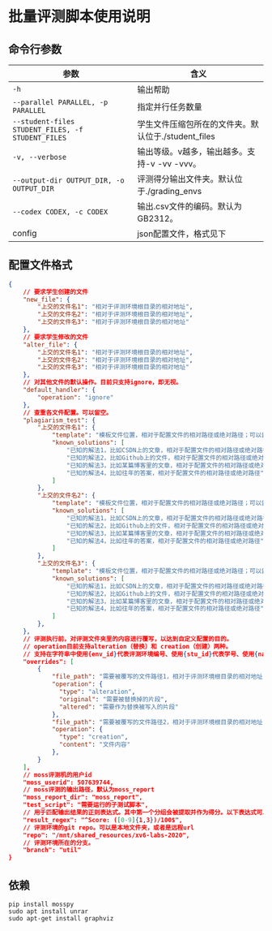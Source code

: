 # 批量评测脚本使用说明

## 命令行参数

参数                                              | 含义
--------------------------------------------------|------------------------------------------------------
`-h`                                              | 输出帮助   
`--parallel PARALLEL, -p PARALLEL`                | 指定并行任务数量
`--student-files STUDENT_FILES, -f STUDENT_FILES` | 学生文件压缩包所在的文件夹。默认位于./student_files
`-v, --verbose`                                   | 输出等级。v越多，输出越多。支持-v -vv -vvv。
`--output-dir OUTPUT_DIR, -o OUTPUT_DIR`          | 评测得分输出文件夹。默认位于./grading_envs
`--codex CODEX, -c CODEX`                         | 输出.csv文件的编码。默认为GB2312。
config                                            | json配置文件，格式见下

## 配置文件格式

```json
{
    // 要求学生创建的文件
    "new_file": {
        "上交的文件名1": "相对于评测环境根目录的相对地址",
        "上交的文件名2": "相对于评测环境根目录的相对地址",
        "上交的文件名3": "相对于评测环境根目录的相对地址"
    },
    // 要求学生修改的文件
    "alter_file": { 
        "上交的文件名1": "相对于评测环境根目录的相对地址",
        "上交的文件名2": "相对于评测环境根目录的相对地址",
        "上交的文件名3": "相对于评测环境根目录的相对地址"
    },
    // 对其他文件的默认操作。目前只支持ignore，即无视。
    "default_handler": {
        "operation": "ignore"
    },
    // 查重各文件配置。可以留空。
    "plagiarism_test": {
        "上交的文件名1": {
            "template": "模板文件位置，相对于配置文件的相对路径或绝对路径；可以留空，代表没有模板。",
            "known_solutions": [
                "已知的解法1，比如CSDN上的文章，相对于配置文件的相对路径或绝对路径",
                "已知的解法2，比如Github上的文件，相对于配置文件的相对路径或绝对路径",
                "已知的解法3，比如某篇博客里的文章，相对于配置文件的相对路径或绝对路径",
                "已知的解法4，比如往年的答案，相对于配置文件的相对路径或绝对路径",
            ]
        },
        "上交的文件名2": {
            "template": "模板文件位置，相对于配置文件的相对路径或绝对路径；可以留空，代表没有模板。",
            "known_solutions": [
                "已知的解法1，比如CSDN上的文章，相对于配置文件的相对路径或绝对路径",
                "已知的解法2，比如Github上的文件，相对于配置文件的相对路径或绝对路径",
                "已知的解法3，比如某篇博客里的文章，相对于配置文件的相对路径或绝对路径",
                "已知的解法4，比如往年的答案，相对于配置文件的相对路径或绝对路径",
            ]
        },
        "上交的文件名3": {
            "template": "模板文件位置，相对于配置文件的相对路径或绝对路径；可以留空，代表没有模板。",
            "known_solutions": [
                "已知的解法1，比如CSDN上的文章，相对于配置文件的相对路径或绝对路径",
                "已知的解法2，比如Github上的文件，相对于配置文件的相对路径或绝对路径",
                "已知的解法3，比如某篇博客里的文章，相对于配置文件的相对路径或绝对路径",
                "已知的解法4，比如往年的答案，相对于配置文件的相对路径或绝对路径",
            ]
        },
    },
    // 评测执行前，对评测文件夹里的内容进行覆写，以达到自定义配置的目的。
    // operation目前支持alteration（替换）和 creation（创建）两种。
    // 支持在字符串中使用{env_id}代表评测环境编号、使用{stu_id}代表学号、使用{name}代表姓名
    "overrides": [
        {
            "file_path": "需要被覆写的文件路径1，相对于评测环境根目录的相对地址",
            "operation": {
              "type": "alteration",
              "original": "需要被替换掉的片段",
              "altered": "需要作为替换被写入的片段"
            },
            "file_path": "需要被覆写的文件路径2，相对于评测环境根目录的相对地址",
            "operation": {
              "type": "creation",
              "content": "文件内容"
            },
        }
    ],
    // moss评测机的用户id
    "moss_userid": 507639744,
    // moss评测的输出路径，默认为moss_report
    "moss_report_dir": "moss_report",
    "test_script": "需要运行的子测试脚本",
    // 用于匹配输出结果的正则表达式。其中第一个分组会被提取并作为得分。以下表达式可以匹配形如"Score: 分数/100"的输出。
    "result_regex": "^Score: ([0-9]{1,3})/100$",
    // 评测环境的git repo。可以是本地文件夹，或者是远程url
    "repo": "/mnt/shared_resources/xv6-labs-2020",
    // 评测环境所在的分支。
    "branch": "util"
}
```

## 依赖

```console
pip install mosspy
sudo apt install unrar
sudo apt-get install graphviz
```